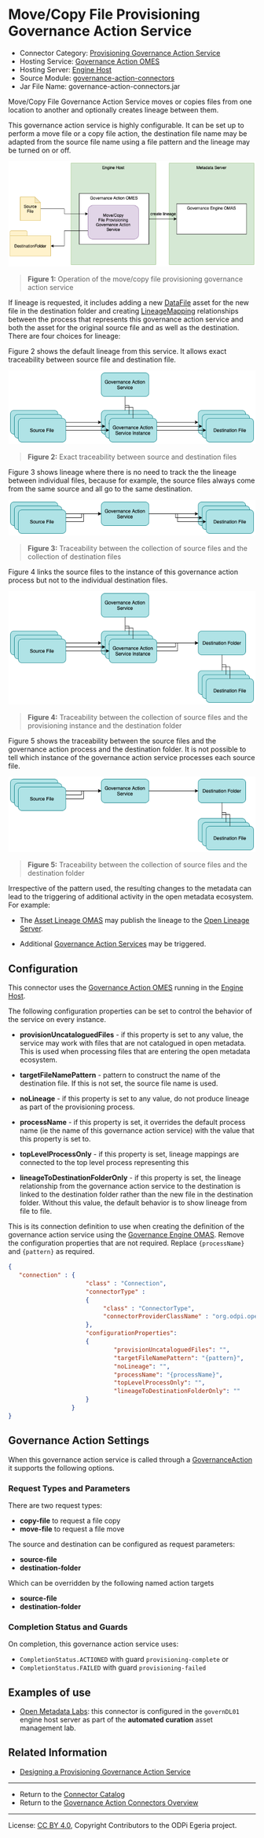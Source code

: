 <!-- SPDX-License-Identifier: CC-BY-4.0 -->
<!-- Copyright Contributors to the ODPi Egeria project. -->


# Move/Copy File Provisioning Governance Action Service

* Connector Category: [Provisioning Governance Action Service](../../../open-metadata-implementation/frameworks/governance-action-framework/docs/provisioning-governance-service.md)
* Hosting Service: [Governance Action OMES](../../../open-metadata-implementation/engine-services/governance-action)
* Hosting Server: [Engine Host](../../../open-metadata-implementation/admin-services/docs/concepts/engine-host.md)
* Source Module: [governance-action-connectors](../../../open-metadata-implementation/adapters/open-connectors/governance-action-connectors)
* Jar File Name: governance-action-connectors.jar


Move/Copy File Governance Action Service moves or copies files from one location to another and
optionally creates lineage between them.

This governance action service is highly configurable.
It can be set up to perform a move file or a copy file action,
the destination file name may be adapted from the source file name using a file pattern and
the lineage may be turned on or off.


![Figure 1](move-copy-file-provisioning-governance-action-service.png#pagewidth)
> **Figure 1:** Operation of the move/copy file provisioning governance action service

If lineage is requested, it includes adding a new [DataFile](../open-metadata-types/0220-Files-and-Folders.md)
asset for the new file in the destination folder and creating [LineageMapping](../open-metadata-types/0770-Lineage-Mapping.md)
relationships between the process that represents this governance action service and both the
asset for the original source file and as well as the destination.
There are four choices for lineage:

Figure 2 shows the default lineage from this service.
It allows exact traceability between source file and destination file.

![Figure 2](move-copy-file-provisioning-governance-action-service-lineage-1.png#pagewidth)
> **Figure 2:** Exact traceability between source and destination files

Figure 3 shows lineage where there is no need to track the
the lineage between individual files, because for example, the source files
always come from the same source and all go to the same destination. 

![Figure 3](move-copy-file-provisioning-governance-action-service-lineage-2.png#pagewidth)
> **Figure 3:** Traceability between the collection of source files and the collection of destination files

Figure 4 links the source files to the instance of this governance action process
but not to the individual destination files.

![Figure 4](move-copy-file-provisioning-governance-action-service-lineage-3.png#pagewidth)
> **Figure 4:** Traceability between the collection of source files and the provisioning instance and the destination folder

Figure 5 shows the traceability between the source files and the governance action process
and the destination folder.  It is not possible to tell which instance of the
governance action service processes each source file.
        
![Figure 5](move-copy-file-provisioning-governance-action-service-lineage-4.png#pagewidth)
> **Figure 5:** Traceability between the collection of source files and the destination folder


Irrespective of the pattern used, the resulting changes to the metadata can lead to the triggering of additional activity
in the open metadata ecosystem.  For example:

* The [Asset Lineage OMAS](../../../open-metadata-implementation/access-services/asset-lineage)
may publish the lineage to the [Open Lineage Server](../../../open-metadata-implementation/admin-services/docs/concepts/open-lineage-server.md).

* Additional [Governance Action Services](../../../open-metadata-implementation/frameworks/governance-action-framework/docs/governance-action-service.md)
may be triggered.

## Configuration

This connector uses the [Governance Action OMES](../../../open-metadata-implementation/engine-services/governance-action)
running in the [Engine Host](../../../open-metadata-implementation/admin-services/docs/concepts/engine-host.md).

The following configuration properties can be set to control
the behavior of the service on every instance.

* **provisionUncataloguedFiles** - if this property is set to any value, the service may work with files that are not catalogued
  in open metadata.  This is used when processing files that are entering the open metadata ecosystem.
 
* **targetFileNamePattern** - pattern to construct the name of the destination file. If this is not set, the source file name is used.
  
* **noLineage** - if this property is set to any value, do not produce lineage as part of the provisioning process.

* **processName** - if this property is set, it overrides the default process name (ie the name of this
  governance action service) with the value that this property is set to.
  
* **topLevelProcessOnly** - if this property is set, lineage mappings are connected to the top level process representing
  this 

* **lineageToDestinationFolderOnly** - if this property is set, the lineage relationship from the
  governance action service to the destination is linked to the destination folder rather than the new file in the destination folder.
  Without this value, the default behavior is to show lineage from file to file.

This is its connection definition to use when
creating the definition of the governance action service
using the [Governance Engine OMAS](../../../open-metadata-implementation/access-services/governance-engine).
Remove the configuration properties that are not required.
Replace `{processName}` and `{pattern}` as required. 


```json
{
   "connection" : { 
                      "class" : "Connection",
                      "connectorType" : 
                      {
                           "class" : "ConnectorType",
                           "connectorProviderClassName" : "org.odpi.openmetadata.adapters.connectors.governanceactions.provisioning.MoveCopyFileGovernanceActionProvider"           
                      },
                      "configurationProperties": 
                      {
                              "provisionUncataloguedFiles": "",
                              "targetFileNamePattern": "{pattern}",
                              "noLineage": "",
                              "processName": "{processName}",
                              "topLevelProcessOnly": "",
                              "lineageToDestinationFolderOnly": ""
                      }
                  }
}

```

## Governance Action Settings

When this governance action service is called through a [GovernanceAction](../open-metadata-types/0463-Governance-Actions.md)
it supports the following options.

### Request Types and Parameters

There are two request types:

* **copy-file** to request a file copy
* **move-file** to request a file move

The source and destination can be configured as request parameters:

* **source-file**
* **destination-folder**

Which can be overridden by the following named action targets

* **source-file**
* **destination-folder**

### Completion Status and Guards

On completion, this governance action service uses:

* `CompletionStatus.ACTIONED` with guard `provisioning-complete` or
* `CompletionStatus.FAILED` with guard `provisioning-failed`


## Examples of use

* [Open Metadata Labs](../../../open-metadata-resources/open-metadata-labs): this connector is configured
in the `governDL01` engine host server as part of the **automated curation** asset management lab.

## Related Information

* [Designing a Provisioning Governance Action Service](../../../open-metadata-implementation/frameworks/governance-action-framework/docs/provisioning-governance-service.md)


----
* Return to the [Connector Catalog](.)
* Return to the [Governance Action Connectors Overview](../../../open-metadata-implementation/adapters/open-connectors/governance-action-connectors)


----
License: [CC BY 4.0](https://creativecommons.org/licenses/by/4.0/),
Copyright Contributors to the ODPi Egeria project.